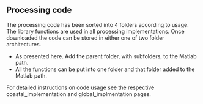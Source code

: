 ## Processing code 

The processing code has been sorted into 4 folders according to usage. The library functions are used in all processing implementations. Once downloaded the code can be stored in either one of two folder architectures.
 
*   As presented here. Add the parent folder, with subfolders, to the Matlab path. 
*   All the functions can be put into one folder and that folder added to the Matlab path.

For detailed instructions on code usage see the respective coastal_implementation and global_implmentation pages.
